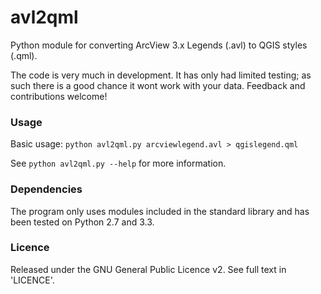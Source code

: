 # avl2qml

Python module for converting ArcView 3.x Legends (.avl) to QGIS styles (.qml).

The code is very much in development. It has only had limited testing; as such there is a good chance it wont work with your data. Feedback and contributions welcome!

### Usage

Basic usage: ```python avl2qml.py arcviewlegend.avl > qgislegend.qml```

See ```python avl2qml.py --help``` for more information.

### Dependencies

The program only uses modules included in the standard library and has been tested on Python 2.7 and 3.3.

### Licence

Released under the GNU General Public Licence v2. See full text in 'LICENCE'.
